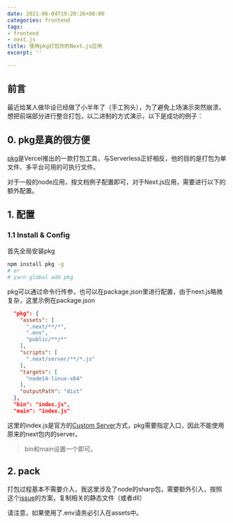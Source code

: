 ```yaml
---
date: 2021-06-04T19:20:26+08:00
categories: frontend
tags:
- frontend
- next.js
title: 使用pkg打包你的Next.js应用
excerpt: ''

---
```

## 前言

最近给某人做毕设已经做了小半年了（手工狗头），为了避免上场演示突然崩溃，想把前端部分进行整合打包，以二进制的方式演示，以下是成功的例子：

## 0. pkg是真的很方便

[pkg](https://www.npmjs.com/package/pkg)是Vercel推出的一款打包工具，与Serverless正好相反，他的目的是打包为单文件、多平台可用的可执行文件。

对于一般的node应用，按文档例子配置即可，对于Next.js应用，需要进行以下的额外配置。

## 1. 配置

### 1.1 Install & Config

首先全局安装pkg

```bash
npm install pkg -g
# or
# yarn global add pkg
```

pkg可以通过命令行传参，也可以在package.json里进行配置，由于next.js略微复杂，这里示例在package.json

```json
  "pkg": {
    "assets": [
      ".next/**/*",
      ".env",
      "public/**/*"
    ],
    "scripts": [
      ".next/server/**/*.js"
    ],
    "targets": [
      "node14-linux-x64"
    ],
    "outputPath": "dist"
  },
  "bin": "index.js",
  "main": "index.js"
```

这里的index.js是官方的[Custom Server](https://nextjs.org/docs/advanced-features/custom-server)方式，pkg需要指定入口，因此不能使用原来的next包内的server。

> bin和main设置一个即可。

## 2. pack

打包过程基本不需要介入，我这里涉及了node的sharp包，需要额外引入，按照这个[issue](https://github.com/lovell/sharp/issues/826)的方案，复制相关的静态文件（或者dll）

请注意，如果使用了.env请务必引入在assets中。